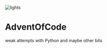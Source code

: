 ![lights](https://media3.giphy.com/media/xvV0Zd0EG5F1AcfNLr/giphy.gif?cid=ecf05e47bpgvprjh7n9r83p09zabz6moda51091mfzzsuvs5&rid=giphy.gif&ct=s)
# AdventOfCode
weak attempts with Python and maybe other bits

